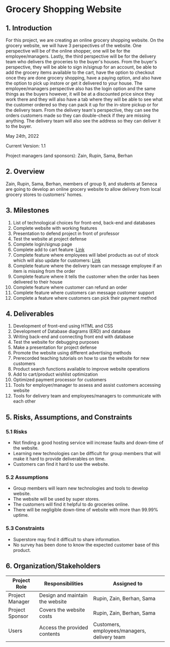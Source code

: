 # Grocery Shopping Website

## 1. Introduction

For this project, we are creating an online grocery shopping website. On the grocery website, we will have 3 perspectives of the website. One perspective will be of the online shopper, one will be for the employee/managers. Lastly, the third perspective will be for the delivery team who delivers the groceries to the buyer's houses. From the buyer's perspective, they will be able to sign in/signup for an account, be able to add the grocery items available to the cart, have the option to checkout once they are done grocery shopping, have a paying option, and also have the option to pick up instore or get it delivered to your house. The employee/managers perspective also has the login option and the same things as the buyers however, it will be at a discounted price since they work there and they will also have a tab where they will be able to see what the customer ordered so they can pack it up for the in-store pickup or for the delivery team. From the delivery team's perspective, they can see the orders customers made so they can double-check if they are missing anything. The delivery team will also see the address so they can deliver it to the buyer.

May 24th, 2022

Current Version: 1.1

Project managers (and sponsors): Zain, Rupin, Sama, Berhan


## 2. Overview

Zain, Rupin, Sama, Berhan, members of group 9, and students at Seneca are going to develop an online grocery website to allow delivery from local grocery stores to customers' homes.


## 3. Milestones
1. List of technological choices for front-end, back-end and databases 
2. Complete website with working features 
3. Presentation to defend project in front of professor 
4. Test the website at project defense
5. Complete login/signup page 
6. Complete add to cart feature :[Link](https://github.com/CAPSTONE-2022-2023/Group_09/blob/8f9c6c08ed170f1d97631634699a2b298a7d1248/use_cases/create_order.md)
7. Complete feature where employees will label products as out of stock which will also update for customers: [Link](https://github.com/CAPSTONE-2022-2023/Group_09/blob/main/use_cases/Edit_Product_Inventory.md)
8. Complete feature where the delivery team can message employee if an item is missing from the order 
9. Complete feature where it tells the customer when the order has been delivered to their house
10. Complete feature where customer can refund an order 
11. Complete feature where customers can message customer support
12. Complete a feature where customers can pick their payment method


## 4. Deliverables
1. Development of front-end using HTML and CSS 
2. Development of Database diagrams (ERD) and database 
3. Writing back-end and connecting front end with database 
4. Test the website for debugging purposes 
5. Make a presentation for project defense 
6. Promote the website using different advertising methods 
7. Prerecorded teaching tutorials on how to use the website for new customers 
8. Product search functions available to improve website operations 
9. Add to cart/product wishlist optimization 
10. Optimized payment processor for customers  
11. Tools for employer/manager to assess and assist customers accessing website 
12. Tools for delivery team and employees/managers to communicate with each other 

## 5. Risks, Assumptions, and Constraints

### 5.1 Risks

- Not finding a good hosting service will increase faults and down-time of the website.
- Learning new technologies can be difficult for group members that will make it hard to provide deliverables on time.
- Customers can find it hard to use the website.

### 5.2 Assumptions

- Group members will learn new technologies and tools to develop website.
- The website will be used by super stores.
- The customers will find it helpful to do groceries online.
- There will be negligible down-time of website with more than 99.99% uptime.

### 5.3 Constraints

- Superstore may find it difficult to share information.
- No survey has been done to know the expected customer base of this product.


## 6. Organization/Stakeholders

| Project Role    | Responsibilities               | Assigned to |
| ----------------| -------------------------------| ------------|
| Project Manager | Design and maintain the website| Rupin, Zain, Berhan, Sama|
| Project Sponsor | Covers the website costs       | Rupin, Zain, Berhan, Sama|
| Users           | Access the provided contents   | Customers, employees/managers, delivery team|





